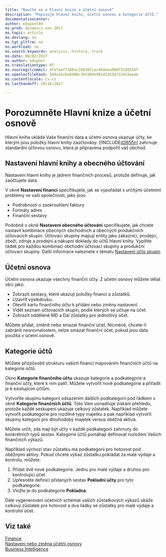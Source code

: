 ```yaml
---
title: "Naučte se o hlavní knize a účetní osnově"
description: "Popisuje hlavní knihu, účetní osnovu a kategorie účtů."
documentationcenter: 
author: edupont04
ms.prod: dynamics-nav-2017
ms.topic: article
ms.devlang: na
ms.tgt_pltfrm: na
ms.workload: na
ms.search.keywords: analysis, history, track
ms.date: 06/02/2017
ms.author: edupont
ms.translationtype: HT
ms.sourcegitcommit: 4fefaef7380ac10836fcac404eea006f55d8556f
ms.openlocfilehash: 348a1bcbe6908c7bfd84e99245363e733414aeae
ms.contentlocale: cs-cz
ms.lasthandoff: 10/16/2017

---
```

# <a name="understanding-the-general-ledger-and-the-coa"></a>Porozumněte Hlavní knize a účetní osnově
Hlavní kniha ukládá Vaše finanční data a účetní osnova ukazuje účty, ke kterým jsou položky hlavní knihy zaúčtovány. [!INCLUDE[d365fin](includes/d365fin_md.md)] zahrnuje standardní účtovou osnovu, která je připravena podpořit váš obchod.

## <a name="general-ledger-setup-and-general-posting-setup"></a>Nastavení hlavní knihy a obecného účtování
Nastavení hlavní knihy je jádrem finančních procesů, protože definuje, jak zaúčtujete data.  

V okně **Nastavení financí** specifikujete, jak se vypořádat s určitými účetními problémy ve vaší společnosti, jako jsou:  

* Podrobnosti o zaokrouhlení faktury  
* Formáty adres  
* Finanční sestavy  

Podobně v okně **Nastavení obecného účtování** specifikujete, jak chcete nastavit kombinace obecných obchodních a obecných produkčních účtovacích skupin. Účtovací skupiny mapují entity jako zákazníci, prodejci, zboží, zdroje a prodejní a nákupní doklady do účtů hlavní knihy. Vyplňte řádek pro každou kombinaci obchodní účtovací skupiny a produkční účtovací skupiny. Další informace naleznete v tématu [Nastavení účto skupin](finance-posting-groups.md)  

## <a name="the-chart-of-accounts"></a>Účetní osnova
Účetní osnova ukazuje všechny finanční účty. Z účetní osnovy můžete dělat věci jako:  

* Zobrazit sestavy, které ukazují položky financí a zůstatků.  
* Uzavřít výsledovku.  
* Otevřít kartu finančního účtu k přidání nebo změny nastavení.  
* Vidět seznam účtovacích skupin, podle kterých se účtuje na účet.
* Zobrazit oddělené MD a Dal zůstatky pro jednotlivý účet.  

Můžete přidat, změnit nebo smazat finanční účet. Nicméně, chcete-li zabránit nesrovnalostem, nelze smazat finanční účet, pokud jsou data použita v účetní osnově.  

## <a name="account-categories"></a>Kategorie účtů
Můžete přizpůsobit strukturu vašich financí mapováním finančních účtů na kategorie účtů.  

Okno **Kategorie finančního účtu** ukazuje kategorie a podkategorie a finanční účty, které k nim patří. Můžete vytvořit nové podkategorie a přiřadit je k existujícím účtům.  

Vytvoříte skupinu kategorií odsazením dalších podkategorií pod řádkem v okně **Kategorie finančních účtů**. Toto Vám usnadňuje získání přehledu, protože každé seskupení ukazuje celkový zůstatek. Například můžete vytvořit podkategorie pro rozdílné typy majetku a pak například vytvořit skupiny kategorií pro dlouhodobý majetek versus oběžná aktiva.  

Můžete určit, zda mají být účty v každé podkategorii zahrnuty do konkrétních typů sestav. Kategorie účtů pomáhají definovat rozložení Vašich finančních výkazů.  

Například výchozí stav zůstatku má podkategorii pro hotovost pod oběžnými aktivy. Pokud chcete výkaz zůstatku pokládat za malé výdaje a kontrolu, můžete:  

1. Přidat dvě nové podkategorie. Jednu pro malé výdaje a druhou pro kontrolující účet.  
2. Upřesněte definici přidaných sestav **Pokladní účty** pro tyto podkategorie.  
3. Vložte je do podkategorie **Pokladna**.  

Dále vygenerování účetních schémat vašich zůstatkových výkazů ukáže celkový zůstatek pro hotovost a dva řádky se zůstatky pro malé výdaje a kontrolní účet.  

## <a name="see-also"></a>Viz také
[Finance](finance.md)  
[Nastavení nebo změna účetní osnovy](finance-setup-chart-accounts.md)  
[Business Intelligence](bi.md)  

